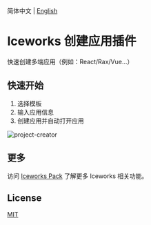 简体中文 | [English](./README.en.md)

# Iceworks 创建应用插件

快速创建多端应用（例如：React/Rax/Vue...）

## 快速开始

1. 选择模板
2. 输入应用信息
3. 创建应用并自动打开应用

![project-creator](https://img.alicdn.com/tfs/TB1hCMnJuT2gK0jSZFvXXXnFXXa-1378-874.gif)

## 更多

访问 [Iceworks Pack](https://marketplace.visualstudio.com/items?itemName=iceworks-team.iceworks) 了解更多 Iceworks 相关功能。

## License

[MIT](https://github.com/ice-lab/iceworks/blob/master/LICENSE)
